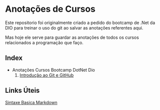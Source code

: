 # Anotações de Cursos

Este repositorio foi originalmente criado a pedido do bootcamp de .Net da DIO para treinar o uso do git ao salvar as anotações referentes aqui. 

Mas hoje ele serve para guardar as anotações de todos os cursos relacionados a programação que faço.



## Index

- Anotações Cursos Bootcamp DotNet Dio
  1. [Introdução ao Git e GitHub](https://github.com/daniellfranco/desafio-dio-primeiro-repositorio-github/tree/main/Anota%C3%A7%C3%B5es%20Cursos%20Bootcamp%20DotNet%20DIO/1%20-%20Introdu%C3%A7%C3%A3o%20ao%20Git%20e%20GitHub)



## Links Úteis

[Sintaxe Basica Markdown](https://www.markdownguide.org/basic-syntax/)

